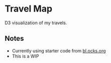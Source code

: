 # Travel Map
D3 visualization of my travels.

## Notes
- Currently using starter code from [bl.ocks.org](http://bl.ocks.org/micahstubbs/8e15870eb432a21f0bc4d3d527b2d14f)
- This is a WIP
